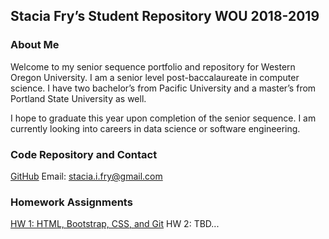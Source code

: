 ## Stacia Fry’s Student Repository WOU 2018-2019

### About Me
Welcome to my senior sequence portfolio and repository for Western Oregon University. I am a senior level post-baccalaureate in computer science. I have two bachelor’s from Pacific University and a master’s from Portland State University as well. 

I hope to graduate this year upon completion of the senior sequence. I am currently looking into careers in data science or software engineering.

### Code Repository and Contact

[GitHub](https://github.com/siphry/siphry.github.io)
Email: stacia.i.fry@gmail.com

### Homework Assignments
[HW 1: HTML, Bootstrap, CSS, and Git](https://github.com/siphry/siphry.github.io/HW1/HTML/home.html)
HW 2: TBD...